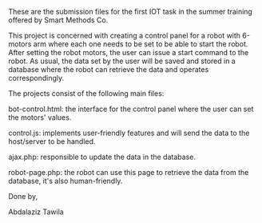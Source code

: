 These are the submission files for the first IOT task in the summer training offered by Smart Methods Co.

This project is concerned with creating a control panel for a robot with 6-motors arm where each one needs to be set to be able to start the robot. After setting the robot motors, the user can issue a start command to the robot. As usual, the data set by the user will be saved and stored in a database where the robot can retrieve the data and operates correspondingly.

The projects consist of the following main files:

bot-control.html: the interface for the control panel where the user can set the motors' values.

control.js: implements user-friendly features and will send the data to the host/server to be handled.

ajax.php: responsible to update the data in the database.

robot-page.php: the robot can use this page to retrieve the data from the database, it's also human-friendly.

Done by, 

Abdalaziz Tawila
